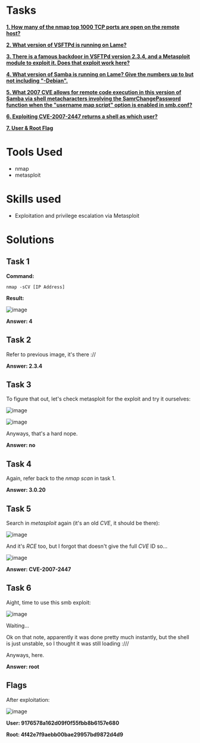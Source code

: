 # Tasks

[**1. How many of the nmap top 1000 TCP ports are open on the remote host?**](#task-1)

[**2. What version of VSFTPd is running on Lame?**](#task-2)

[**3. There is a famous backdoor in VSFTPd version 2.3.4, and a Metasploit module to exploit it. Does that exploit work here?**](#task-3)

[**4. What version of Samba is running on Lame? Give the numbers up to but not including "-Debian".**](#task-4)

[**5. What 2007 CVE allows for remote code execution in this version of Samba via shell metacharacters involving the SamrChangePassword function when the "username map script" option is enabled in smb.conf?**](#task-5)

[**6. Exploiting CVE-2007-2447 returns a shell as which user?**](#task-6)

[**7. User & Root Flag**](#flags)

# Tools Used

- nmap
- metasploit

# Skills used

- Exploitation and privilege escalation via Metasploit

# Solutions

## Task 1

**Command:**

``` 
nmap -sCV [IP Address]
```

**Result:**

![image](https://github.com/user-attachments/assets/527e8795-6a8d-4253-a429-d1ee0dfa3bc0)

**Answer: 4**

## Task 2

Refer to previous image, it's there ://

**Answer: 2.3.4**

## Task 3

To figure that out, let's check metasploit for the exploit and try it ourselves:

![image](https://github.com/user-attachments/assets/4349a0c8-11a9-4e94-97b2-6b51ebe5a251)

![image](https://github.com/user-attachments/assets/9775c574-9e7b-41e4-8ba6-6aafbc4712a6)

Anyways, that's a hard nope.

**Answer: no**

## Task 4

Again, refer back to the _nmap scan_ in task 1.

**Answer: 3.0.20**

## Task 5

Search in _metasploit_ again (it's an old _CVE_, it should be there):

![image](https://github.com/user-attachments/assets/cf97ea4b-3da1-4a75-a55f-93a54a0c344e)

And it's _RCE_ too, but I forgot that doesn't give the full _CVE_ ID so...

![image](https://github.com/user-attachments/assets/cec19eff-d61f-462d-9939-16d3099d6a3d)

**Answer: CVE-2007-2447**

## Task 6

Aight, time to use this smb exploit:

![image](https://github.com/user-attachments/assets/478eaa0a-7bcb-4a9f-9906-7d14ee633e2b)

Waiting...

Ok on that note, apparently it was done pretty much instantly, but the shell is just unstable, so I thought it was still loading :///

Anyways, here.

**Answer: root**

## Flags

After exploitation:

![image](https://github.com/user-attachments/assets/489edd27-45fb-43be-a951-8e5b84289d18)

**User: 9176578a162d09f0f55fbb8b6157e680**

**Root: 4f42e7f9aebb00bae29957bd9872d4d9**
